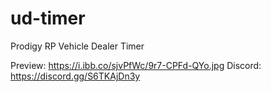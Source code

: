 # ud-timer
 
Prodigy RP Vehicle Dealer Timer

Preview: https://i.ibb.co/sjvPfWc/9r7-CPFd-QYo.jpg
Discord: https://discord.gg/S6TKAjDn3y